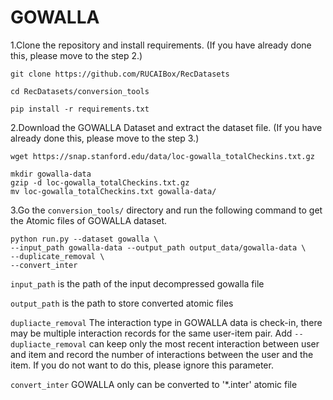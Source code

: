 # GOWALLA

1.Clone the repository and install requirements. 
(If you have already done this, please move to the step 2.)

```
git clone https://github.com/RUCAIBox/RecDatasets

cd RecDatasets/conversion_tools

pip install -r requirements.txt
```

2.Download the GOWALLA Dataset and extract the dataset file.
(If you have already done this, please move to the step 3.)

```
wget https://snap.stanford.edu/data/loc-gowalla_totalCheckins.txt.gz

mkdir gowalla-data
gzip -d loc-gowalla_totalCheckins.txt.gz
mv loc-gowalla_totalCheckins.txt gowalla-data/
```

3.Go the ``conversion_tools/`` directory 
and run the following command to get the Atomic files of GOWALLA dataset.

```
python run.py --dataset gowalla \ 
--input_path gowalla-data --output_path output_data/gowalla-data \
--duplicate_removal \ 
--convert_inter
```

`input_path` is the path of the input decompressed gowalla file

`output_path` is the path to store converted atomic files
 
 `dupliacte_removal` The interaction type in GOWALLA data is check-in, 
 there may be multiple interaction records for the same user-item pair. Add `--dupliacte_removal` can 
 keep only the most recent interaction between user and item and 
 record the number of interactions between the user and the item. 
 If you do not want to do this, please ignore this parameter.
 
 `convert_inter` GOWALLA only can be converted to '*.inter' atomic file
